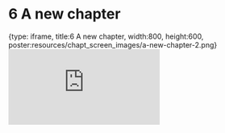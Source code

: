 # 6 A new chapter
 
{type: iframe, title:6 A new chapter, width:800, height:600, poster:resources/chapt_screen_images/a-new-chapter-2.png}
![](https://datatrail-jhu.github.io/python/no_toc/a-new-chapter-2.html)
 

 
